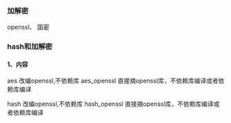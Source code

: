 ### 加解密
openssl、 国密

### hash和加解密
	

#### 1、内容
aes 改编openssl,不依赖库
aes_openssl 直接摘openssl库，不依赖库编译或者依赖库编译

hash 改编openssl,不依赖库
hash_openssl 直接摘openssl库，不依赖库编译或者依赖库编译
